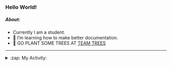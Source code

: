 ### Hello World!

##### About:
- Currently I am a student.
- 🌱 I’m learning how to make better documentation.
- 🌱 GO PLANT SOME TREES AT [TEAM TREES](https://teamtrees.org/)

---
<details>
  <summary>:zap: My Activity:</summary>
  
<!--START_SECTION:waka-->
![Code Time](http://img.shields.io/badge/Code%20Time-1%2C080%20hrs%2059%20mins-blue)

**I'm a Night 🦉** 

```text
🌞 Morning                1303 commits        ██░░░░░░░░░░░░░░░░░░░░░░░   09.16 % 
🌆 Daytime                4868 commits        █████████░░░░░░░░░░░░░░░░   34.23 % 
🌃 Evening                4181 commits        ███████░░░░░░░░░░░░░░░░░░   29.40 % 
🌙 Night                  3869 commits        ███████░░░░░░░░░░░░░░░░░░   27.21 % 
```
📅 **I'm Most Productive on Wednesday** 

```text
Monday                   2179 commits        ████░░░░░░░░░░░░░░░░░░░░░   15.32 % 
Tuesday                  1740 commits        ███░░░░░░░░░░░░░░░░░░░░░░   12.24 % 
Wednesday                3243 commits        ██████░░░░░░░░░░░░░░░░░░░   22.80 % 
Thursday                 1821 commits        ███░░░░░░░░░░░░░░░░░░░░░░   12.81 % 
Friday                   1402 commits        ██░░░░░░░░░░░░░░░░░░░░░░░   09.86 % 
Saturday                 1314 commits        ██░░░░░░░░░░░░░░░░░░░░░░░   09.24 % 
Sunday                   2522 commits        ████░░░░░░░░░░░░░░░░░░░░░   17.73 % 
```


📊 **This Week I Spent My Time On** 

```text
🔥 Editors: 
VS Code                  10 hrs 12 mins      █████████████████████████   100.00 % 

🐱‍💻 Projects: 
CSF22                    6 hrs 32 mins       ████████████████░░░░░░░░░   64.00 % 
praise                   3 hrs 35 mins       █████████░░░░░░░░░░░░░░░░   35.14 % 
os-lab                   5 mins              ░░░░░░░░░░░░░░░░░░░░░░░░░   00.86 % 
```


 Last Updated on 30/03/2023 15:07:38 UTC
<!--END_SECTION:waka-->
</details>
